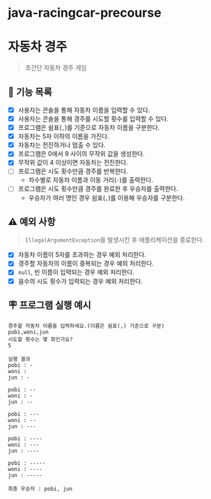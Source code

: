 # java-racingcar-precourse

# 자동차 경주

> 초간단 자동차 경주 게임

## 🚀 기능 목록

- [x] 사용자는 콘솔을 통해 자동차 이름을 입력할 수 있다.
- [x] 사용자는 콘솔을 통해 경주를 시도할 횟수를 입력할 수 있다.
- [x] 프로그램은 쉼표(`,`)를 기준으로 자동차 이름을 구분한다.
- [x] 자동차는 5자 이하의 이름을 가진다.
- [x] 자동차는 전진하거나 멈출 수 있다.
- [x] 프로그램은 0에서 9 사이의 무작위 값을 생성한다.
- [x] 무작위 값이 4 이상이면 자동차는 전진한다.
- [ ] 프로그램은 시도 횟수만큼 경주를 반복한다.
    - 차수별로 자동차 이름과 이동 거리(`-`)를 출력한다.
- [ ] 프로그램은 시도 횟수만큼 경주를 완료한 후 우승자를 출력한다.
    - 우승자가 여러 명인 경우 쉼표(`,`)를 이용해 우승자를 구분한다.

## ⚠️ 예외 사항

> `IllegalArgumentException`을 발생시킨 후 애플리케이션을 종료한다.

- [x] 자동차 이름이 5자를 초과하는 경우 예외 처리한다.
- [x] 경주할 자동차의 이름이 중복되는 경우 예외 처리한다.
- [x] `null`, 빈 이름이 입력되는 경우 예외 처리한다.
- [x] 음수의 시도 횟수가 입력되는 경우 예외 처리한다.

## 🪧 프로그램 실행 예시

```text
경주할 자동차 이름을 입력하세요.(이름은 쉼표(,) 기준으로 구분)
pobi,woni,jun
시도할 횟수는 몇 회인가요?
5

실행 결과
pobi : -
woni : 
jun : -

pobi : --
woni : -
jun : --

pobi : ---
woni : --
jun : ---

pobi : ----
woni : ---
jun : ----

pobi : -----
woni : ----
jun : -----

최종 우승자 : pobi, jun
```
